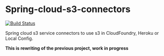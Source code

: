 # Spring-cloud-s3-connectors
[![Build Status](https://travis-ci.org/Orange-OpenSource/spring-cloud-s3-connectors.svg)](https://travis-ci.org/Orange-OpenSource/spring-cloud-s3-connectors)

Spring cloud s3 service connectors to use s3 in CloudFoundry, Heroku or Local Config.

**This is rewriting of the previous project, work in progress**
